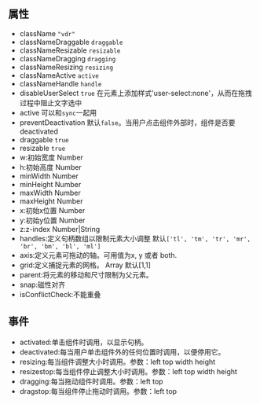 ## 属性
- className `"vdr"`
- classNameDraggable `draggable`
- classNameResizable `resizable`
- classNameDragging `dragging`
- classNameResizing `resizing`
- classNameActive `active` 
- classNameHandle `handle`
- disableUserSelect `true` 在元素上添加样式'user-select:none'，从而在拖拽过程中阻止文字选中
- active 可以和`sync`一起用
- preventDeactivation 默认`false`。当用户点击组件外部时，组件是否要 deactivated
- draggable `true`
- resizable `true`
- w:初始宽度 Number 
- h:初始高度 Number 
- minWidth Number 
- minHeight Number 
- maxWidth Number 
- maxHeight Number 
- x:初始x位置 Number 
- y:初始y位置 Number 
- z:z-index Number|String 
- handles:定义句柄数组以限制元素大小调整 默认`['tl', 'tm', 'tr', 'mr', 'br', 'bm', 'bl', 'ml']` 
- axis:定义元素可拖动的轴。可用值为x, y 或者 both. 
- grid:定义捕捉元素的网格。 Array 默认[1,1]
- parent:将元素的移动和尺寸限制为父元素。    
- snap:磁性对齐 
- isConflictCheck:不能重叠 

## 事件
- activated:单击组件时调用，以显示句柄。 
- deactivated:每当用户单击组件外的任何位置时调用，以便停用它。 
- resizing:每当组件调整大小时调用。参数：left top width height 
- resizestop:每当组件停止调整大小时调用。参数：left top width height 
- dragging:每当拖动组件时调用。参数：left top 
- dragstop:每当组件停止拖动时调用。参数：left top 